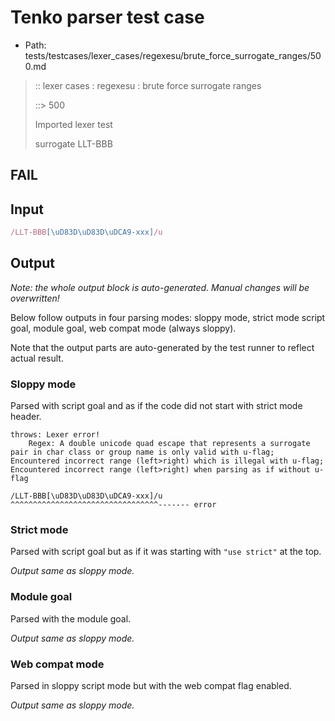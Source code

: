 # Tenko parser test case

- Path: tests/testcases/lexer_cases/regexesu/brute_force_surrogate_ranges/500.md

> :: lexer cases : regexesu : brute force surrogate ranges
>
> ::> 500
>
> Imported lexer test
>
> surrogate LLT-BBB

## FAIL

## Input

`````js
/LLT-BBB[\uD83D\uD83D\uDCA9-xxx]/u
`````

## Output

_Note: the whole output block is auto-generated. Manual changes will be overwritten!_

Below follow outputs in four parsing modes: sloppy mode, strict mode script goal, module goal, web compat mode (always sloppy).

Note that the output parts are auto-generated by the test runner to reflect actual result.

### Sloppy mode

Parsed with script goal and as if the code did not start with strict mode header.

`````
throws: Lexer error!
    Regex: A double unicode quad escape that represents a surrogate pair in char class or group name is only valid with u-flag; Encountered incorrect range (left>right) which is illegal with u-flag; Encountered incorrect range (left>right) when parsing as if without u-flag

/LLT-BBB[\uD83D\uD83D\uDCA9-xxx]/u
^^^^^^^^^^^^^^^^^^^^^^^^^^^^^^^^^------- error
`````

### Strict mode

Parsed with script goal but as if it was starting with `"use strict"` at the top.

_Output same as sloppy mode._

### Module goal

Parsed with the module goal.

_Output same as sloppy mode._

### Web compat mode

Parsed in sloppy script mode but with the web compat flag enabled.

_Output same as sloppy mode._
